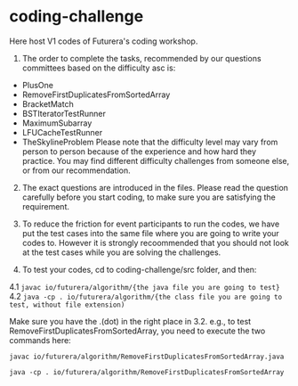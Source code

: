 # coding-challenge
Here host V1 codes of Futurera's coding workshop.

1. The order to complete the tasks, recommended by our questions committees based on the difficulty asc is:
  - PlusOne
  - RemoveFirstDuplicatesFromSortedArray
  - BracketMatch
  - BSTIteratorTestRunner
  - MaximumSubarray
  - LFUCacheTestRunner
  - TheSkylineProblem
Please note that the difficulty level may vary from person to person because of the experience and how hard they practice. You may find different difficulty challenges from someone else, or from our recommendation.

2. The exact questions are introduced in the files. Please read the question carefully before you start coding, to make sure you are satisfying the requirement.

3. To reduce the friction for event participants to run the codes, we have put the test cases into the same file where you are going to write your codes to. However it is strongly recoommended that you should not look at the test cases while you are solving the challenges.

4. To test your codes, cd to coding-challenge/src folder, and then:

  4.1 `javac io/futurera/algorithm/{the java file you are going to test}`
  4.2 `java -cp . io/futurera/algorithm/{the class file you are going to test, without file extension)`
  
  Make sure you have the .(dot) in the right place in 3.2.
  e.g., to test RemoveFirstDuplicatesFromSortedArray, you need to execute the two commands here:
  
  `javac io/futurera/algorithm/RemoveFirstDuplicatesFromSortedArray.java`
  
  `java -cp . io/futurera/algorithm/RemoveFirstDuplicatesFromSortedArray`
  
